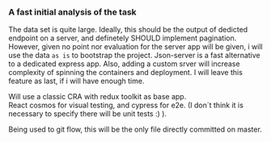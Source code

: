 ### A fast initial analysis of the task    

The data set is quite large. Ideally, this should be the output of dedicted endpoint on a server, and definetely SHOULD implement pagination. However, given no point nor evaluation for the server app will be given, i will use the data `as is` to bootstrap the project. Json-server is a fast alternative to a dedicated express app. Also, adding a custom srver will increase complexity of spinning the containers and deployment. I will leave this feature as last, if i will have enough time.    


Will use a classic CRA with redux toolkit as base app.   
React cosmos for visual testing, and cypress for e2e. (I don´t think it is necessary to specify there will be unit tests :) ).

Being used to git flow, this will be the only file directly committed on master.
